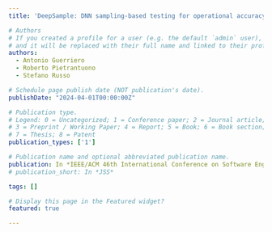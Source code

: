 ```yaml
---
title: 'DeepSample: DNN sampling-based testing for operational accuracy assessment'

# Authors
# If you created a profile for a user (e.g. the default `admin` user), write the username (folder name) here
# and it will be replaced with their full name and linked to their profile.
authors:
  - Antonio Guerriero
  - Roberto Pietrantuono 
  - Stefano Russo 

# Schedule page publish date (NOT publication's date).
publishDate: "2024-04-01T00:00:00Z"

# Publication type.
# Legend: 0 = Uncategorized; 1 = Conference paper; 2 = Journal article;
# 3 = Preprint / Working Paper; 4 = Report; 5 = Book; 6 = Book section;
# 7 = Thesis; 8 = Patent
publication_types: ['1']

# Publication name and optional abbreviated publication name.
publication: In *IEEE/ACM 46th International Conference on Software Engineering (ICSE 2024)*
# publication_short: In *JSS*

tags: []

# Display this page in the Featured widget?
featured: true

---
```

